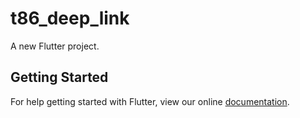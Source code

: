 # t86_deep_link

A new Flutter project.

## Getting Started

For help getting started with Flutter, view our online
[documentation](https://flutter.io/).
